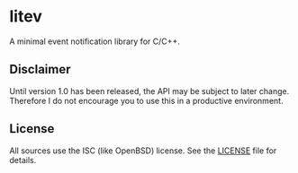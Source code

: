 # litev

A minimal event notification library for C/C++.

## Disclaimer

Until version 1.0 has been released, the API may be subject to later change.
Therefore I do not encourage you to use this in a productive environment.

## License

All sources use the ISC (like OpenBSD) license.
See the [LICENSE](LICENSE) file for details.
